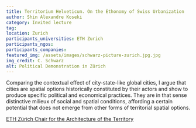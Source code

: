 ```yaml
---
title: Territorium Helveticum. On the Ethonomy of Swiss Urbanization 
author: Shin Alexandre Koseki
category: Invited lecture
tag:
location: Zurich 
participants_universities: ETH Zurich
participants_ngos:
participants_companies: 
featured_img: /assets/images/schwarz-picture-zurich.jpg.jpg
img_credit: C. Schwarz
alt: Political Demonstration in Zürich
---
```

Comparing the contextual effect of city-state-like global cities, I argue that cities are spatial options historically constituted by their actors and show to produce specific political and economical practices. They are in that sense distinctive milieux of social and spatial conditions, affording a certain potential that does not emerge from other forms of territorial spatial options.

[ETH Zürich Chair for the Architecture of the Territory](https://topalovic.arch.ethz.ch/news/territorium-helveticum/)
